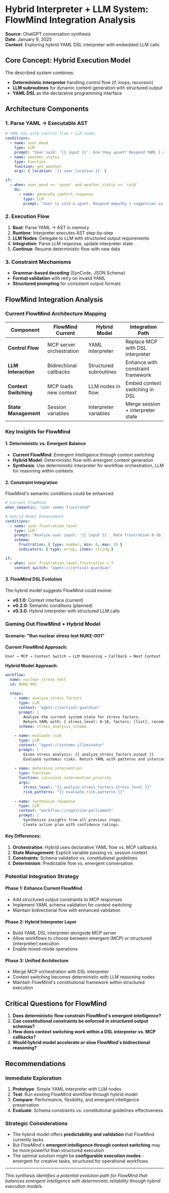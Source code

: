 # Hybrid Interpreter + LLM System: FlowMind Integration Analysis

**Source**: ChatGPT conversation synthesis  
**Date**: January 9, 2025  
**Context**: Exploring hybrid YAML DSL interpreter with embedded LLM calls

## Core Concept: Hybrid Execution Model

The described system combines:
- **Deterministic interpreter** handling control flow (if, loops, recursion)
- **LLM subroutines** for dynamic content generation with structured output
- **YAML DSL** as the declarative programming interface

## Architecture Components

### 1. Parse YAML → Executable AST
```yaml
# YAML DSL with control flow + LLM nodes
conditions:
  - name: user_mood
    type: LLM
    prompt: "User said: '{{ input }}'. Are they upset? Respond YAML { mood: 'upset'|'neutral' }"
  - name: weather_status
    type: Function
    function: get_weather
    args: { location: '{{ user_location }}' }

if:
  - when: user_mood == 'upset' and weather_status == 'cold'
    do:
      - name: generate_comfort_response
        type: LLM
        prompt: "User is cold & upset. Respond empathy + suggestion in YAML."
```

### 2. Execution Flow
1. **Boot**: Parse YAML → AST in memory
2. **Runtime**: Interpreter executes AST step-by-step
3. **LLM Nodes**: Delegate to LLM with structured output requirements
4. **Integration**: Parse LLM response, update interpreter state
5. **Continue**: Resume deterministic flow with new data

### 3. Constraint Mechanisms
- **Grammar-based decoding** (SynCode, JSON Schema)
- **Format validation** with retry on invalid YAML
- **Structured prompting** for consistent output formats

## FlowMind Integration Analysis

### Current FlowMind Architecture Mapping

| Component | FlowMind Current | Hybrid Model | Integration Path |
|-----------|------------------|--------------|------------------|
| **Control Flow** | MCP server orchestration | YAML interpreter | Replace MCP with DSL interpreter |
| **LLM Interaction** | Bidirectional callbacks | Structured subroutines | Enhance with constraint framework |
| **Context Switching** | MCP loads new context | LLM nodes in flow | Embed context switching in DSL |
| **State Management** | Session variables | Interpreter variables | Merge session + interpreter state |

### Key Insights for FlowMind

#### 1. **Deterministic vs. Emergent Balance**
- **Current FlowMind**: Emergent intelligence through context switching
- **Hybrid Model**: Deterministic flow with emergent content generation
- **Synthesis**: Use deterministic interpreter for workflow orchestration, LLM for reasoning within contexts

#### 2. **Constraint Integration**
FlowMind's semantic conditions could be enhanced:
```yaml
# Current FlowMind
when_semantic: "user seems frustrated"

# Hybrid Model Enhancement
conditions:
  - name: user_frustration_level
    type: LLM
    prompt: "Analyze user input: '{{ input }}'. Rate frustration 0-10. Return YAML: { frustration: number, indicators: [list] }"
    schema: 
      frustration: { type: number, min: 0, max: 10 }
      indicators: { type: array, items: string }

if:
  - when: user_frustration_level.frustration > 7
    context_switch: "agent://cortisol-guardian"
```

#### 3. **FlowMind DSL Evolution**
The hybrid model suggests FlowMind could evolve:
- **v0.1.0**: Context interface (current)
- **v0.2.0**: Semantic conditions (planned)
- **v0.3.0**: Hybrid interpreter with structured LLM calls

### Gaming Out FlowMind + Hybrid Model

#### Scenario: "Run nuclear stress test NUKE-001"

**Current FlowMind Approach:**
```
User → MCP → Context Switch → LLM Reasoning → Callback → Next Context
```

**Hybrid Model Approach:**
```yaml
workflow:
  name: nuclear_stress_test
  id: NUKE-001
  
  steps:
    - name: analyze_stress_factors
      type: LLM
      context: "agent://cortisol-guardian"
      prompt: |
        Analyze the current system state for stress factors.
        Return YAML with: { stress_level: 0-10, factors: [list], recommendations: [list] }
      schema: stress_analysis_schema
      
    - name: evaluate_risk
      type: LLM  
      context: "agent://systems-illuminator"
      prompt: |
        Given stress analysis: {{ analyze_stress_factors.output }}
        Evaluate systemic risks. Return YAML with patterns and interconnections.
      
    - name: determine_intervention
      type: Function
      function: calculate_intervention_priority
      args: 
        stress_level: "{{ analyze_stress_factors.stress_level }}"
        risk_patterns: "{{ evaluate_risk.patterns }}"
        
    - name: synthesize_response
      type: LLM
      context: "workflow://cognitive-parliament" 
      prompt: |
        Synthesize insights from all previous steps.
        Create action plan with confidence ratings.
```

#### Key Differences:

1. **Orchestration**: Hybrid uses declarative YAML flow vs. MCP callbacks
2. **State Management**: Explicit variable passing vs. session context
3. **Constraints**: Schema validation vs. constitutional guidelines
4. **Determinism**: Predictable flow vs. emergent conversation

### Potential Integration Strategy

#### Phase 1: Enhance Current FlowMind
- Add structured output constraints to MCP responses
- Implement YAML schema validation for context switching
- Maintain bidirectional flow with enhanced validation

#### Phase 2: Hybrid Interpreter Layer
- Build YAML DSL interpreter alongside MCP server
- Allow workflows to choose between emergent (MCP) or structured (interpreter) execution
- Enable mixed-mode operations

#### Phase 3: Unified Architecture
- Merge MCP orchestration with DSL interpreter
- Context switching becomes deterministic with LLM reasoning nodes
- Maintain FlowMind's constitutional framework within structured execution

## Critical Questions for FlowMind

1. **Does deterministic flow constrain FlowMind's emergent intelligence?**
2. **Can constitutional constraints be enforced in structured output schemas?**
3. **How does context switching work within a DSL interpreter vs. MCP callbacks?**
4. **Would hybrid model accelerate or slow FlowMind's bidirectional reasoning?**

## Recommendations

### Immediate Exploration
1. **Prototype**: Simple YAML interpreter with LLM nodes
2. **Test**: Run existing FlowMind workflow through hybrid model
3. **Compare**: Performance, flexibility, and emergent intelligence preservation
4. **Evaluate**: Schema constraints vs. constitutional guidelines effectiveness

### Strategic Considerations
- The hybrid model offers **predictability and validation** that FlowMind currently lacks
- But FlowMind's **emergent intelligence through context switching** may be more powerful than structured execution
- The optimal solution might be **configurable execution modes** - emergent for creative tasks, structured for operational workflows

---

*This synthesis identifies a potential evolution path for FlowMind that balances emergent intelligence with deterministic reliability through hybrid execution models.*